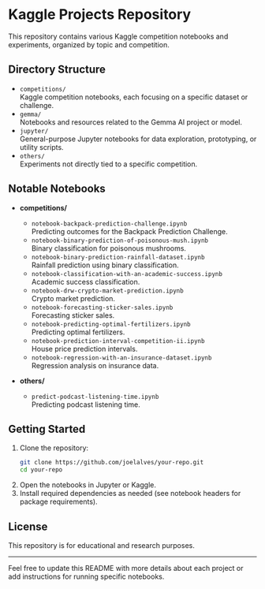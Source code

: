 # Kaggle Projects Repository

This repository contains various Kaggle competition notebooks and experiments, organized by topic and competition.

## Directory Structure

- `competitions/`  
  Kaggle competition notebooks, each focusing on a specific dataset or challenge.
- `gemma/`  
  Notebooks and resources related to the Gemma AI project or model.
- `jupyter/`  
  General-purpose Jupyter notebooks for data exploration, prototyping, or utility scripts.
- `others/`  
  Experiments not directly tied to a specific competition.

## Notable Notebooks

- **competitions/**
  - `notebook-backpack-prediction-challenge.ipynb`  
    Predicting outcomes for the Backpack Prediction Challenge.
  - `notebook-binary-prediction-of-poisonous-mush.ipynb`  
    Binary classification for poisonous mushrooms.
  - `notebook-binary-prediction-rainfall-dataset.ipynb`  
    Rainfall prediction using binary classification.
  - `notebook-classification-with-an-academic-success.ipynb`  
    Academic success classification.
  - `notebook-drw-crypto-market-prediction.ipynb`  
    Crypto market prediction.
  - `notebook-forecasting-sticker-sales.ipynb`  
    Forecasting sticker sales.
  - `notebook-predicting-optimal-fertilizers.ipynb`  
    Predicting optimal fertilizers.
  - `notebook-prediction-interval-competition-ii.ipynb`  
    House price prediction intervals.
  - `notebook-regression-with-an-insurance-dataset.ipynb`  
    Regression analysis on insurance data.

- **others/**
  - `predict-podcast-listening-time.ipynb`  
    Predicting podcast listening time.

## Getting Started

1. Clone the repository:
    ```sh
    git clone https://github.com/joelalves/your-repo.git
    cd your-repo
    ```
2. Open the notebooks in Jupyter or Kaggle.
3. Install required dependencies as needed (see notebook headers for package requirements).

## License

This repository is for educational and research purposes.

---

Feel free to update this README with more details about each project or add instructions for running specific notebooks.